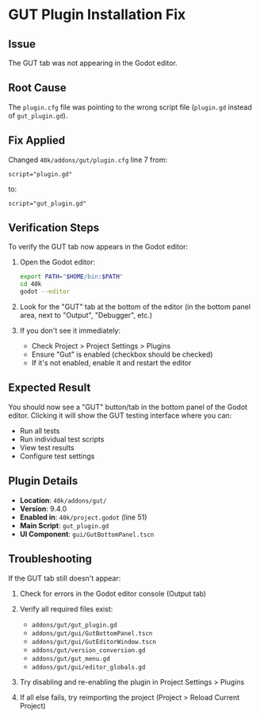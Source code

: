 # GUT Plugin Installation Fix

## Issue
The GUT tab was not appearing in the Godot editor.

## Root Cause
The `plugin.cfg` file was pointing to the wrong script file (`plugin.gd` instead of `gut_plugin.gd`).

## Fix Applied
Changed `40k/addons/gut/plugin.cfg` line 7 from:
```
script="plugin.gd"
```
to:
```
script="gut_plugin.gd"
```

## Verification Steps
To verify the GUT tab now appears in the Godot editor:

1. Open the Godot editor:
   ```bash
   export PATH="$HOME/bin:$PATH"
   cd 40k
   godot --editor
   ```

2. Look for the "GUT" tab at the bottom of the editor (in the bottom panel area, next to "Output", "Debugger", etc.)

3. If you don't see it immediately:
   - Check Project > Project Settings > Plugins
   - Ensure "Gut" is enabled (checkbox should be checked)
   - If it's not enabled, enable it and restart the editor

## Expected Result
You should now see a "GUT" button/tab in the bottom panel of the Godot editor. Clicking it will show the GUT testing interface where you can:
- Run all tests
- Run individual test scripts
- View test results
- Configure test settings

## Plugin Details
- **Location**: `40k/addons/gut/`
- **Version**: 9.4.0
- **Enabled in**: `40k/project.godot` (line 51)
- **Main Script**: `gut_plugin.gd`
- **UI Component**: `gui/GutBottomPanel.tscn`

## Troubleshooting
If the GUT tab still doesn't appear:

1. Check for errors in the Godot editor console (Output tab)
2. Verify all required files exist:
   - `addons/gut/gut_plugin.gd`
   - `addons/gut/gui/GutBottomPanel.tscn`
   - `addons/gut/gui/GutEditorWindow.tscn`
   - `addons/gut/version_conversion.gd`
   - `addons/gut/gut_menu.gd`
   - `addons/gut/gui/editor_globals.gd`

3. Try disabling and re-enabling the plugin in Project Settings > Plugins

4. If all else fails, try reimporting the project (Project > Reload Current Project)
